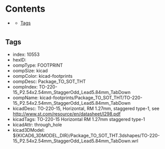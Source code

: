 



Contents
========

* [](#)
	* [Tags](#tags)

# 

## Tags

- index: 10553
- hexID: 
- oompType: FOOTPRINT
- oompSize: kicad
- oompColor: kicad-footprints
- oompDesc: Package_TO_SOT_THT
- oompIndex: TO-220-15_P2.54x2.54mm_StaggerOdd_Lead5.84mm_TabDown
- oompName: kicad-footprints/Package_TO_SOT_THT/TO-220-15_P2.54x2.54mm_StaggerOdd_Lead5.84mm_TabDown
- kicadDesc: TO-220-15, Horizontal, RM 1.27mm, staggered type-1, see http://www.st.com/resource/en/datasheet/l298.pdf
- kicadTags: TO-220-15 Horizontal RM 1.27mm staggered type-1
- kicadAttr: through_hole
- kicad3DModel: ${KICAD6_3DMODEL_DIR}/Package_TO_SOT_THT.3dshapes/TO-220-15_P2.54x2.54mm_StaggerOdd_Lead5.84mm_TabDown.wrl
